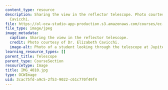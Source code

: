```yaml
---
content_type: resource
description: Sharing the view in the reflector telescope. Photo courtesy of Dr. Elizabeth
  Cavicchi.
file: https://ol-ocw-studio-app-production.s3.amazonaws.com/courses/ec-050-recreate-experiments-from-history-inform-the-future-from-the-past-galileo-january-iap-2010/3cac75fda9c52f539022c61c770f49f4_IMG_4010.jpg
file_type: image/jpeg
image_metadata:
  caption: Sharing the view in the reflector telescope.
  credit: Photo courtesy of Dr. Elizabeth Cavicchi.
  image-alt: Photo of a student looking through the telescope at Jupiter.
learning_resource_types: []
parent_title: Telescope
parent_type: CourseSection
resourcetype: Image
title: IMG_4010.jpg
type: OCWImage
uid: 3cac75fd-a9c5-2f53-9022-c61c770f49f4
---
```

